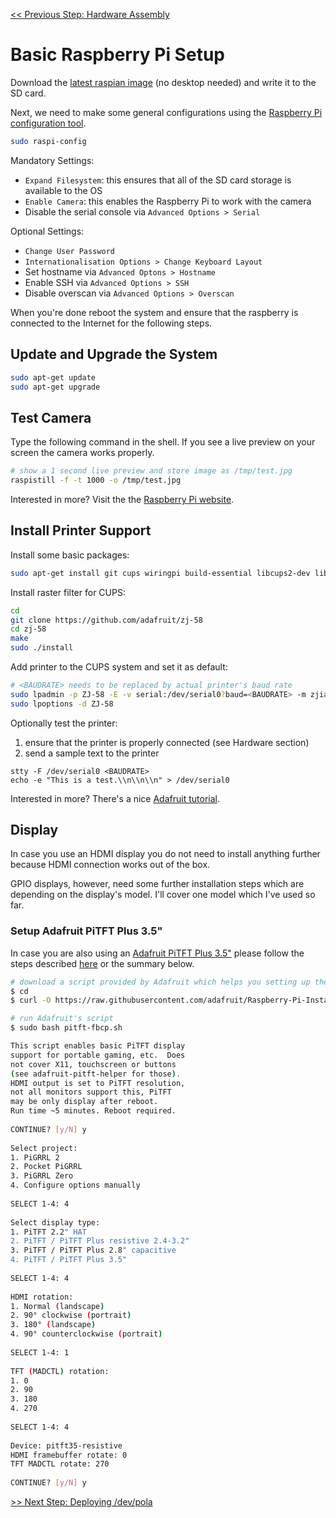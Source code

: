 [<< Previous Step: Hardware Assembly](/doc/setup-hw.md)

# Basic Raspberry Pi Setup

Download the [latest raspian image](https://www.raspberrypi.org/downloads/raspbian/) (no desktop needed) and write it to the SD card.

Next, we need to make some general configurations using the [Raspberry Pi configuration tool](https://www.raspberrypi.org/documentation/configuration/raspi-config.md).
```bash
sudo raspi-config
```
Mandatory Settings:
* ```Expand Filesystem```: this ensures that all of the SD card storage is available to the OS
* ```Enable Camera```: this enables the Raspberry Pi to work with the camera
* Disable the serial console via ```Advanced Options > Serial```

Optional Settings:
* ```Change User Password```
* ```Internationalisation Options > Change Keyboard Layout```
* Set hostname via ```Advanced Optons > Hostname```
* Enable SSH via ```Advanced Options > SSH```
* Disable overscan via ```Advanced Options > Overscan```

When you're done reboot the system and ensure that the raspberry is connected to the Internet for the following steps.

## Update and Upgrade the System

```bash
sudo apt-get update
sudo apt-get upgrade
```

## Test Camera

Type the following command in the shell. If you see a live preview on your screen the camera works properly.
```bash
# show a 1 second live preview and store image as /tmp/test.jpg
raspistill -f -t 1000 -o /tmp/test.jpg
```

Interested in more? Visit the the [Raspberry Pi website](https://www.raspberrypi.org/documentation/usage/camera/raspicam/README.md).

## Install Printer Support

Install some basic packages:
```bash
sudo apt-get install git cups wiringpi build-essential libcups2-dev libcupsimage2-dev
```

Install raster filter for CUPS:
```bash
cd
git clone https://github.com/adafruit/zj-58
cd zj-58
make
sudo ./install
```

Add printer to the CUPS system and set it as default:
```bash
# <BAUDRATE> needs to be replaced by actual printer's baud rate
sudo lpadmin -p ZJ-58 -E -v serial:/dev/serial0?baud=<BAUDRATE> -m zjiang/ZJ-58.ppd
sudo lpoptions -d ZJ-58
```

Optionally test the printer:
1. ensure that the printer is properly connected (see Hardware section)
2. send a sample text to the printer
```
stty -F /dev/serial0 <BAUDRATE>
echo -e "This is a test.\\n\\n\\n" > /dev/serial0
```

Interested in more? There's a nice [Adafruit tutorial](https://learn.adafruit.com/networked-thermal-printer-using-cups-and-raspberry-pi?view=all).

## Display

In case you use an HDMI display you do not need to install anything further because HDMI connection works out of the box.

GPIO displays, however, need some further installation steps which are depending on the display's model. I'll cover one model which I've used so far.

### Setup Adafruit PiTFT Plus 3.5"

In case you are also using an [Adafruit PiTFT Plus 3.5"](https://www.adafruit.com/product/2441) please follow the steps described [here](https://learn.adafruit.com/running-opengl-based-games-and-emulators-on-adafruit-pitft-displays/rescaling?view=all#pitft-setup) or the summary below.

```bash
# download a script provided by Adafruit which helps you setting up the display
$ cd
$ curl -O https://raw.githubusercontent.com/adafruit/Raspberry-Pi-Installer-Scripts/master/pitft-fbcp.sh
```

```bash
# run Adafruit's script
$ sudo bash pitft-fbcp.sh

This script enables basic PiTFT display
support for portable gaming, etc.  Does
not cover X11, touchscreen or buttons
(see adafruit-pitft-helper for those).
HDMI output is set to PiTFT resolution,
not all monitors support this, PiTFT
may be only display after reboot.
Run time ~5 minutes. Reboot required.
 
CONTINUE? [y/N] y
 
Select project:
1. PiGRRL 2
2. Pocket PiGRRL
3. PiGRRL Zero
4. Configure options manually
 
SELECT 1-4: 4
 
Select display type:
1. PiTFT 2.2" HAT
2. PiTFT / PiTFT Plus resistive 2.4-3.2"
3. PiTFT / PiTFT Plus 2.8" capacitive
4. PiTFT / PiTFT Plus 3.5"
 
SELECT 1-4: 4
 
HDMI rotation:
1. Normal (landscape)
2. 90° clockwise (portrait)
3. 180° (landscape)
4. 90° counterclockwise (portrait)
 
SELECT 1-4: 1
 
TFT (MADCTL) rotation:
1. 0
2. 90
3. 180
4. 270
 
SELECT 1-4: 4
 
Device: pitft35-resistive
HDMI framebuffer rotate: 0
TFT MADCTL rotate: 270
 
CONTINUE? [y/N] y
```



[>> Next Step: Deploying /dev/pola](/doc/setup-sw-devpola.md)
